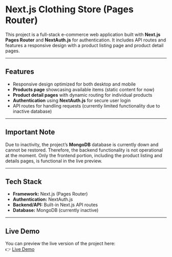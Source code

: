 # Next.js Clothing Store (Pages Router)

This project is a full-stack e-commerce web application built with **Next.js Pages Router** and **NextAuth.js** for authentication. It includes API routes and features a responsive design with a product listing page and product detail pages.

---

## Features

- Responsive design optimized for both desktop and mobile
- **Products page** showcasing available items (static content for now)
- **Product detail pages** with dynamic routing for individual products
- **Authentication** using **NextAuth.js** for secure user login
- API routes for handling requests (currently limited functionality due to inactive database)

---

## Important Note

Due to inactivity, the project’s **MongoDB** database is currently down and cannot be restored. Therefore, the backend functionality is not operational at the moment. Only the frontend portion, including the product listing and details pages, is functional in the live preview.

---

## Tech Stack

- **Framework:** Next.js (Pages Router)
- **Authentication:** NextAuth.js
- **Backend/API:** Built-in Next.js API routes
- **Database:** MongoDB (currently inactive)

---

## Live Demo

You can preview the live version of the project here:  
👉 [Live Demo](https://black-diamond-store.vercel.app/)
